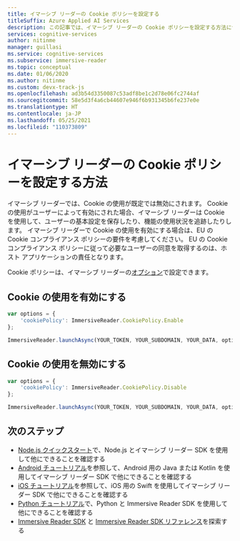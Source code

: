 ```yaml
---
title: イマーシブ リーダーの Cookie ポリシーを設定する
titleSuffix: Azure Applied AI Services
description: この記事では、イマーシブ リーダーの Cookie ポリシーを設定する方法について説明します。
services: cognitive-services
author: nitinme
manager: guillasi
ms.service: cognitive-services
ms.subservice: immersive-reader
ms.topic: conceptual
ms.date: 01/06/2020
ms.author: nitinme
ms.custom: devx-track-js
ms.openlocfilehash: ad3b54d3350087c53adf8be1c2d78e06fc2744af
ms.sourcegitcommit: 58e5d3f4a6cb44607e946f6b931345b6fe237e0e
ms.translationtype: HT
ms.contentlocale: ja-JP
ms.lasthandoff: 05/25/2021
ms.locfileid: "110373809"
---
```

# <a name="how-to-set-the-cookie-policy-for-the-immersive-reader"></a>イマーシブ リーダーの Cookie ポリシーを設定する方法

イマーシブ リーダーでは、Cookie の使用が既定では無効にされます。 Cookie の使用がユーザーによって有効にされた場合、イマーシブ リーダーは Cookie を使用して、ユーザーの基本設定を保存したり、機能の使用状況を追跡したりします。 イマーシブ リーダーで Cookie の使用を有効にする場合は、EU の Cookie コンプライアンス ポリシーの要件を考慮してください。 EU の Cookie コンプライアンス ポリシーに従って必要なユーザーの同意を取得するのは、ホスト アプリケーションの責任となります。

Cookie ポリシーは、イマーシブ リーダーの[オプション](../reference.md#options)で設定できます。

## <a name="enable-cookie-usage"></a>Cookie の使用を有効にする

```javascript
var options = {
    'cookiePolicy': ImmersiveReader.CookiePolicy.Enable
};

ImmersiveReader.launchAsync(YOUR_TOKEN, YOUR_SUBDOMAIN, YOUR_DATA, options);
```

## <a name="disable-cookie-usage"></a>Cookie の使用を無効にする

```javascript
var options = {
    'cookiePolicy': ImmersiveReader.CookiePolicy.Disable
};

ImmersiveReader.launchAsync(YOUR_TOKEN, YOUR_SUBDOMAIN, YOUR_DATA, options);
```

## <a name="next-steps"></a>次のステップ

* [Node.js クイックスタート](../quickstarts/client-libraries.md?pivots=programming-language-nodejs)で、Node.js とイマーシブ リーダー SDK を使用して他にできることを確認する
* [Android チュートリアル](../how-to-launch-immersive-reader.md)を参照して、Android 用の Java または Kotlin を使用してイマーシブ リーダー SDK で他にできることを確認する
* [iOS チュートリアル](../how-to-launch-immersive-reader.md)を参照して、iOS 用の Swift を使用してイマーシブ リーダー SDK で他にできることを確認する
* [Python チュートリアル](../how-to-launch-immersive-reader.md)で、Python と Immersive Reader SDK を使用して他にできることを確認する
* [Immersive Reader SDK](https://github.com/microsoft/immersive-reader-sdk) と [Immersive Reader SDK リファレンス](../reference.md)を探索する
